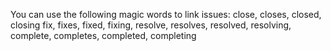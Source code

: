 You can use the following magic words to link issues: close, closes, closed, closing fix, fixes, fixed, fixing, resolve, resolves, resolved, resolving, complete, completes, completed, completing
